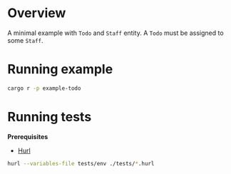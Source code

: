 # Overview

A minimal example with `Todo` and `Staff` entity.
A `Todo` must be assigned to some `Staff`.

# Running example

```bash
cargo r -p example-todo
```

# Running tests

__Prerequisites__
- [Hurl](https://hurl.dev/)

```bash
hurl --variables-file tests/env ./tests/*.hurl
```
